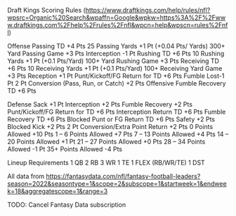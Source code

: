 Draft Kings Scoring Rules (https://www.draftkings.com/help/rules/nfl?wpsrc=Organic%20Search&wpaffn=Google&wpkw=https%3A%2F%2Fwww.draftkings.com%2Fhelp%2Frules%2Fnfl&wpcn=help&wpscn=rules%2Fnfl)

Offense
Passing TD +4 Pts
25 Passing Yards +1 Pt (+0.04 Pts/ Yards)
300+ Yard Passing Game +3 Pts
Interception -1 Pt
Rushing TD +6 Pts
10 Rushing Yards +1 Pt (+0.1 Pts/Yard)
100+ Yard Rushing Game +3 Pts
Receiving TD +6 Pts
10 Receiving Yards +1 Pt (+0.1 Pts/Yard)
100+ Receiving Yard Game +3 Pts
Reception +1 Pt
Punt/Kickoff/FG Return for TD +6 Pts
Fumble Lost-1 Pt 
2 Pt Conversion (Pass, Run, or Catch) +2 Pts
Offensive Fumble Recovery TD +6 Pts

Defense 
Sack +1 Pt
Interception +2 Pts 
Fumble Recovery +2 Pts
Punt/Kickoff/FG Return for TD +6 Pts
Interception Return TD +6 Pts 
Fumble Recovery TD +6 Pts
Blocked Punt or FG Return TD +6 Pts
Safety +2 Pts
Blocked Kick +2 Pts
2 Pt Conversion/Extra Point Return +2 Pts
0 Points Allowed +10 Pts
1 – 6 Points Allowed +7 Pts
7 – 13 Points Allowed +4 Pts
14 – 20 Points Allowed +1 Pt
21 – 27 Points Allowed +0 Pts
28 – 34 Points Allowed -1 Pt
35+ Points Allowed -4 Pts

Lineup Requirements
1 QB
2 RB
3 WR
1 TE
1 FLEX (RB/WR/TE)
1 DST




All data from https://fantasydata.com/nfl/fantasy-football-leaders?season=2022&seasontype=1&scope=2&subscope=1&startweek=1&endweek=18&aggregatescope=1&range=3




TODO: Cancel Fantasy Data subscription